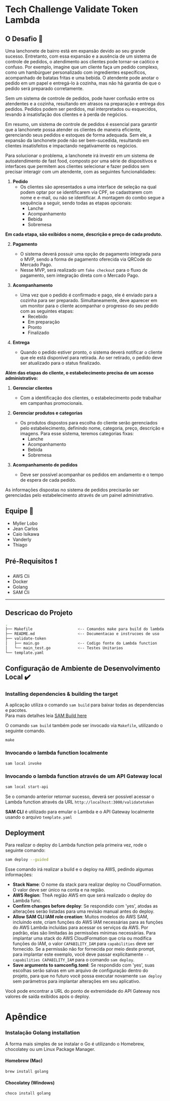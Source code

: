 # Tech Challenge Validate Token Lambda

## O Desafio :triangular_flag_on_post:

Uma lanchonete de bairro está em expansão devido ao seu grande sucesso. Entretanto, com essa expansão e a ausência de um sistema de controle de pedidos, o atendimento aos clientes pode tornar-se caótico e confuso. Por exemplo, imagine que um cliente faça um pedido complexo, como um hambúrguer personalizado com ingredientes específicos, acompanhado de batatas fritas e uma bebida. O atendente pode anotar o pedido em um papel e entregá-lo à cozinha, mas não há garantia de que o pedido será preparado corretamente.

Sem um sistema de controle de pedidos, pode haver confusão entre os atendentes e a cozinha, resultando em atrasos na preparação e entrega dos pedidos. Pedidos podem ser perdidos, mal interpretados ou esquecidos, levando à insatisfação dos clientes e à perda de negócios.

Em resumo, um sistema de controle de pedidos é essencial para garantir que a lanchonete possa atender os clientes de maneira eficiente, gerenciando seus pedidos e estoques de forma adequada. Sem ele, a expansão da lanchonete pode não ser bem-sucedida, resultando em clientes insatisfeitos e impactando negativamente os negócios.

Para solucionar o problema, a lanchonete irá investir em um sistema de autoatendimento de fast food, composto por uma série de dispositivos e interfaces que permitem aos clientes selecionar e fazer pedidos sem precisar interagir com um atendente, com as seguintes funcionalidades:

1. **Pedido**
    - Os clientes são apresentados a uma interface de seleção na qual podem optar por se identificarem via CPF, se cadastrarem com nome e e-mail, ou não se identificar. A montagem do combo segue a sequência a seguir, sendo todas as etapas opcionais:
        - Lanche
        - Acompanhamento
        - Bebida
        - Sobremesa

**Em cada etapa, são exibidos o nome, descrição e preço de cada produto.**

2. **Pagamento**
    - O sistema deverá possuir uma opção de pagamento integrada para o MVP, sendo a forma de pagamento oferecida via QRCode do Mercado Pago.
    - Nesse MVP, será realizado um `fake checkout` para o fluxo de pagamento, sem integração direta com o Mercado Pago.

3. **Acompanhamento**
    - Uma vez que o pedido é confirmado e pago, ele é enviado para a cozinha para ser preparado. Simultaneamente, deve aparecer em um monitor para o cliente acompanhar o progresso do seu pedido com as seguintes etapas:
        - Recebido
        - Em preparação
        - Pronto
        - Finalizado

4. **Entrega**
    - Quando o pedido estiver pronto, o sistema deverá notificar o cliente que ele está disponível para retirada. Ao ser retirado, o pedido deve ser atualizado para o status finalizado.

**Além das etapas do cliente, o estabelecimento precisa de um acesso administrativo:**

1. **Gerenciar clientes**
    - Com a identificação dos clientes, o estabelecimento pode trabalhar em campanhas promocionais.

2. **Gerenciar produtos e categorias**
    - Os produtos dispostos para escolha do cliente serão gerenciados pelo estabelecimento, definindo nome, categoria, preço, descrição e imagens. Para esse sistema, teremos categorias fixas:
        - Lanche
        - Acompanhamento
        - Bebida
        - Sobremesa

3. **Acompanhamento de pedidos**
    - Deve ser possível acompanhar os pedidos em andamento e o tempo de espera de cada pedido.

As informações dispostas no sistema de pedidos precisarão ser gerenciadas pelo estabelecimento através de um painel administrativo.

## Equipe :construction_worker:

- Myller Lobo
- Jean Carlos
- Caio Isikawa
- Vanderly
- Thiago

## Pré-Requisitos :exclamation:

- AWS Cli
- Docker
- Golang
- SAM Cli

---

## Descricao do Projeto
```bash
.
├── Makefile                    <-- Comandos make para build do lambda function
├── README.md                   <-- Documentacao e instrucoes de uso
├── validate-token              
│   ├── main.go                 <-- Codigo fonte do Lambda function
│   └── main_test.go            <-- Testes Unitarios
└── template.yaml
```

## Configuração de Ambiente de Desenvolvimento Local  :heavy_check_mark:

### Installing dependencies & building the target 

A aplicação utiliza o comando `sam build` para baixar todas as dependencias e pacotes.   
Para mais detalhes leia [SAM Build here](https://docs.aws.amazon.com/serverless-application-model/latest/developerguide/sam-cli-command-reference-sam-build.html) 

O comando `sam build` também pode ser invocado via `Makefile`, utilizando o seguinte comando.
 
```shell
make
```

### Invocando o lambda function localmente

```bash
sam local invoke
```

### Invocando o lambda function através de um API Gateway local

```bash
sam local start-api
```

Se o comando anterior retornar sucesso, deverá ser possível acessar o Lambda function através da URL `http://localhost:3000/validatetoken`

**SAM CLI** é utilizado para emular o Lambda e o API Gateway localmente usando o arquivo `template.yaml`

## Deployment

Para realizar o deploy do Lambda function pela primeira vez, rode o seguinte comando:

```bash
sam deploy --guided
```

Esse comando irá realizar a build e o deploy na AWS, pedindo algumas informações:

* **Stack Name**: O nome da stack para realizar deploy no CloudFormation. O valor deve ser único na conta e na região.
* **AWS Region**: TheA região AWS em que será realizado o deploy do Lambda func.
* **Confirm changes before deploy**: Se respondido com 'yes', atodas as alterações serão listadas para uma revisão manual antes do deploy.
* **Allow SAM CLI IAM role creation**: Muitos modelos do AWS SAM, incluindo este, criam funções do AWS IAM necessárias para as funções do AWS Lambda incluídas para acessar os serviços da AWS. Por padrão, elas são limitadas às permissões mínimas necessárias. Para implantar uma stack do AWS CloudFormation que cria ou modifica funções do IAM, o valor `CAPABILITY_IAM` para `capabilities` deve ser fornecido. Se a permissão não for fornecida por meio deste prompt, para implantar este exemplo, você deve passar explicitamente `--capabilities CAPABILITY_IAM` para o comando `sam deploy`.
* **Save arguments to samconfig.toml**: Se respondido com 'yes', suas escolhas serão salvas em um arquivo de configuração dentro do projeto, para que no futuro você possa executar novamente `sam deploy` sem parâmetros para implantar alterações em seu aplicativo.

Você pode encontrar a URL do ponto de extremidade do API Gateway nos valores de saída exibidos após o deploy.

# Apêndice

### Instalação Golang installation

A forma mais simples de se instalar o Go é utilizando o Homebrew, chocolatey ou um Linux Package Manager.

#### Homebrew (Mac)

```shell
brew install golang
```

#### Chocolatey (Windows)

```shell
choco install golang
```